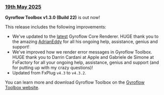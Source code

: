 ### [19th May 2025](/news/20250519)

**Gyroflow Toolbox v1.3.0 (Build 22)** is out now!

This release includes the following improvements:

- We've updated to the [latest](https://github.com/gyroflow/gyroflow/tree/35c5315a8e5baa20c6be53176ffe80c353c15fe1) Gyroflow Core Renderer. HUGE thank you to the amazing [AdrianEddy](https://github.com/AdrianEddy) for all his ongoing help, assistance, genius and support!
- We've improved how we render error messages in Gyroflow Toolbox. HUGE thank you to Darrin Cardani at Apple and Gabriele de Simone at FxFactory for all your ongoing help, assistance, genius and support (and for putting up with my crazy questions)!
- Updated from FxPlug `v4.3` to `v4.3.2`.

You can learn more and download Gyroflow Toolbox on the [Gyroflow Toolbox website](https://gyroflowtoolbox.fcp.cafe).